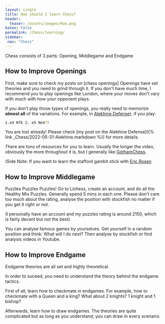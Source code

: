 ```yaml
---
layout: single
title: How should I learn Chess? 
header:
  teaser: /assets/images/How.png
katex: False
permalink: /Chess/learning/
sidebar:
 nav: "Chess"
---
```

Chess consists of 3 parts: Opening, Middlegame and Endgame

## How to Improve Openings

First, make sure to check my posts on [chess openings]
Openings have set theories and you need to grind through it. If you don't have much time, I recommend you to play openings like London, where your moves don't vary with much with how your opponent plays.

If you don't play those types of openings, you really need to memorize **almost all** of the variations. For example, in [Alekhine Defense](https://en.wikipedia.org/wiki/Alekhine%27s_Defence)), if you play:
```bash
1.e4 Nf6 2. e5 Ne4?!
```
You are lost already! Please check [my post on the Alekhine Defense]({% link _Chess/2022-05-31-Alekhine.markdown %}) for more details.

There are tons of resources for you to learn. Usually the longer the video, obviously the more throughout it is, but I generally like [GothamChess](https://www.youtube.com/c/GothamChess). 

(Side Note: If you want to learn the stafford gambit stick with [Eric Rosen](https://www.youtube.com/user/RosenChess)

## How to Improve Middlegame
Puzzles Puzzles Puzzles!
Go to Lichess, create an account, and do all the Healthy Mix Puzzles. Generally spend 5 mins in each one. Please don't care too much about the rating, analyse the position with stockfish no matter if you get it right or not.

(I personally have an account and my puzzles rating is around 2150, which is fairly decent but not the best)

You can analyse famous games by yourselves. Get yourself in a random position and think: What will I do next? Then analyse by stockfish or find analysis videos in Youtube.

## How to Improve Endgame

Endgame theories are all set and highly theoretical.

In order to suceed, you need to understand the theory behind the endgame tactics.

First of all, learn how to checkmate in endgames. For example, how to checkmate with a Queen and a king? What about 2 knights? 1 knight and 1 bishop? 

Afterwards, learn how to draw endgames. The theories are quite complicated but as long as you understand, you can draw in every scenario. 




